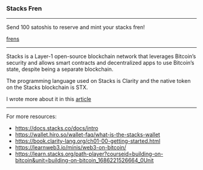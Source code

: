 ### Stacks Fren
---

Send 100 satoshis to reserve and mint your stacks fren!

[frens](https://stacks-fren.vercel.app/)

---

Stacks is a Layer-1 open-source blockchain network that leverages Bitcoin’s security and allows smart contracts and decentralized apps to use Bitcoin’s state, despite being a separate blockchain.

The programming language used on Stacks is Clarity and the native token on the Stacks blockchain is STX.

I wrote more about it in this [article](https://medium.com/@chibuezelouis/create-an-nft-collection-on-stacks-with-metadata-stored-on-ipfs-710fb21ce79d)

---

For more resources: 

- https://docs.stacks.co/docs/intro
- https://wallet.hiro.so/wallet-faq/what-is-the-stacks-wallet
- https://book.clarity-lang.org/ch01-00-getting-started.html
- https://learnweb3.io/minis/web3-on-bitcoin/
- https://learn.stacks.org/path-player?courseid=building-on-bitcoin&unit=building-on-bitcoin_1686221526664_0Unit

